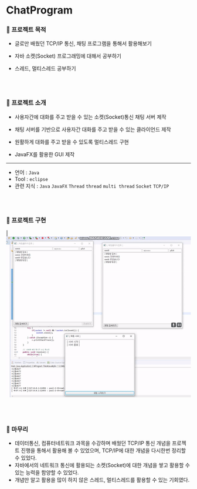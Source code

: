 # ChatProgram
### 🔘 프로젝트 목적
- 글로만 배웠던 TCP/IP 통신, 채팅 프로그램을 통해서 활용해보기

- 자바 소켓(Socket) 프로그래밍에 대해서 공부하기

- 스레드, 멀티스레드 공부하기

</br>
</br>

### 🔘 프로젝트 소개
- 사용자간에 대화를 주고 받을 수 있는 소켓(Socket)통신 채팅 서버 제작

- 채팅 서버를 기반으로 사용자간 대화를 주고 받을 수 있는 클라이언드 제작

- 원활하게 대화를 주고 받을 수 있도록 멀티스레드 구현 

- JavaFX를 활용한 GUI 제작
___
- 언어 : `Java`
- Tool : `eclipse` 
- 관련 지식 : `Java`  `JavaFX`  `Thread`  `thread`  `multi thread`  `Socket`  `TCP/IP`

</br>
</br>

### 🔘 프로젝트 구현

|<img src="https://github.com/dongy094/ChatProgram/blob/master/file/play.gif?raw=true">

</br>
</br>

### 🔘 마무리
- 데이터통신, 컴퓨터네트워크 과목을 수강하며 배웠던 TCP/IP 통신 개념을 프로젝트 진행을 통해서 활용해 볼 수 있었으며, TCP/IP에 대한 개념을 다시한번 정리할 수 있었다.
- 자바에서의 네트워크 통신에 활용되는 소켓(Socket)에 대한 개념을 쌓고 활용할 수 있는 능력을 함양할 수 있었다.
- 개념만 알고 활용을 많이 하지 않은 스레드, 멀티스레드를 활용할 수 있는 기회였다.
